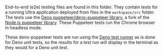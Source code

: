 End-to-end (e2e) testing files are found in this folder. They contain tests for
a running Ultra application deployed from files in the `workspace/src` folder.
The tests use the
[Deno puppeteer/deno-puppeteer library](https://doc.deno.land/https://deno.land/x/puppeteer@9.0.2/mod.ts),
a fork of the [Node.js puppeteer library](https://pptr.dev/). These Puppeteer
tests run the Chrome browser in headless mode.

These deno-puppeteer tests are run using the
[Deno test runner](https://deno.land/manual/testing) as is done for Deno unit
tests, so the results for a test run will display in the terminal as they would
for a Deno unit test.

